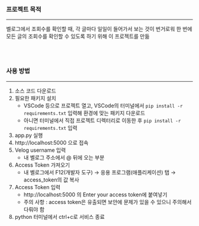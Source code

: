 ### 프로젝트 목적
---
벨로그에서 조회수를 확인할 때, 각 글마다 일일이 들어가서 보는 것이 번거로워 한 번에 모든 글의 조회수를 확인할 수 있도록 하기 위해 이 프로젝트를 만듦

<br>
<br>

### 사용 방법
---
1. 소스 코드 다운로드
1. 필요한 패키지 설치
    - VSCode 등으로 프로젝트 열고, VSCode의 터미널에서 `pip install -r requirements.txt` 입력해 환경에 맞는 패키지 다운로드
    - 아니면 터미널에서 직접 프로젝트 디렉터리로 이동한 후 `pip install -r requirements.txt` 입력
1. app.py 실행
1. http://localhost:5000 으로 접속
1. Velog username 입력
    - 내 벨로그 주소에서 @ 뒤에 오는 부분
1. Access Token 가져오기
    - 내 벨로그에서 F12(개발자 도구) → 응용 프로그램(애플리케이션) 탭 → access_token의 값 복사
1. Access Token 입력
    - http://localhost:5000 의 Enter your access token에 붙여넣기
    - 주의 사항 : access token은 유출되면 보안에 문제가 있을 수 있으니 주의해서 다뤄야 함
1. python 터미널에서 ctrl+c로 서비스 종료